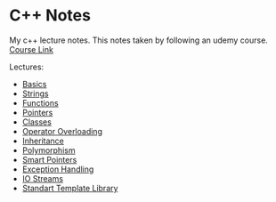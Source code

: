 # C++ Notes
My c++ lecture notes. This notes taken by following an udemy course. [Course Link](https://www.udemy.com/course/beginning-c-plus-plus-programming/)

Lectures:<br>
- [Basics](https://github.com/kaanakgundogdu/cpp-notes/tree/main/Lectures/01-Basics)
- [Strings](https://github.com/kaanakgundogdu/cpp-notes/tree/main/Lectures/02-Strings/Strings)
    <!-- [C Style Strings]()-->
    <!-- Cpp Style Strings-->
- [Functions](https://github.com/kaanakgundogdu/cpp-notes/tree/main/Lectures/03-Functions/Functions)
- [Pointers](https://github.com/kaanakgundogdu/cpp-notes/tree/main/Lectures/04-Pointers/Pointers)
- [Classes](https://github.com/kaanakgundogdu/cpp-notes/tree/main/Lectures/05-Classes/Classes)
- [Operator Overloading](https://github.com/kaanakgundogdu/cpp-notes/tree/main/Lectures/06-Operator-Overloading/Operator-Overloading)
- [Inheritance](https://github.com/kaanakgundogdu/cpp-notes/tree/main/Lectures/07-Inheritance/Inheritance)
- [Polymorphism](https://github.com/kaanakgundogdu/cpp-notes/tree/main/Lectures/08-Polymorphism/Polymorphism)
- [Smart Pointers](https://github.com/kaanakgundogdu/cpp-notes/tree/main/Lectures/09-Smart-Pointers/Smart-Pointers)
- [Exception Handling](https://github.com/kaanakgundogdu/cpp-notes/tree/main/Lectures/10-Exception%3DHandling/Exception%3DHandling)
- [IO Streams](https://github.com/kaanakgundogdu/cpp-notes/tree/main/Lectures/11-IO-Streams/IO-Streams)
- [Standart Template Library](https://github.com/kaanakgundogdu/cpp-notes/tree/main/Lectures/12-Standart-Template-Library/Standart-Template-Library)


